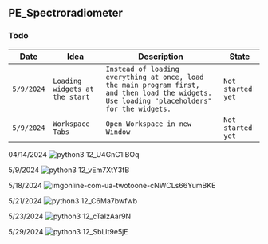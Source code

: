 ## PE_Spectroradiometer


### Todo <br />

|  Date |  Idea | Description | State |
| - | - | - | - |
| `5/9/2024` | `Loading widgets at the start` | `Instead of loading everything at once, load the main program first, and then load the widgets. Use loading "placeholders" for the widgets.` | `Not started yet` |
| `5/9/2024` | `Workspace Tabs` | `Open Workspace in new Window` | `Not started yet` |

 04/14/‎2024
![python3 12_U4GnC1IBOq](https://github.com/ligerr13/PE_Spectroradiometer/assets/126343507/91ca5392-d754-49c9-9754-45c7763128f6)

5/9/2024
![python3 12_vEm7XtY3fB](https://github.com/ligerr13/PE_Spectroradiometer/assets/126343507/63a892e7-dfc8-4e4b-a8db-10cdbef262a7)

5/18/2024
![imgonline-com-ua-twotoone-cNWCLs66YumBKE](https://github.com/ligerr13/PE_Spectroradiometer/assets/126343507/1d598dee-ce3f-4ef3-96c3-94c1c6470dcb)

5/21/2024
![python3 12_C6Ma7bwfwb](https://github.com/ligerr13/PE_Spectroradiometer/assets/126343507/f264b150-e535-456e-bf2d-1a550aea2a32)

5/23/2024
![python3 12_cTaIzAar9N](https://github.com/ligerr13/PE_Spectroradiometer/assets/126343507/aa5c5ecf-3521-411a-af02-35531fda14a5)

5/29/2024
![python3 12_SbLlt9e5jE](https://github.com/ligerr13/PE_Spectroradiometer/assets/126343507/404f3ba1-47ad-4124-bf0f-68f73c5a0a33)


